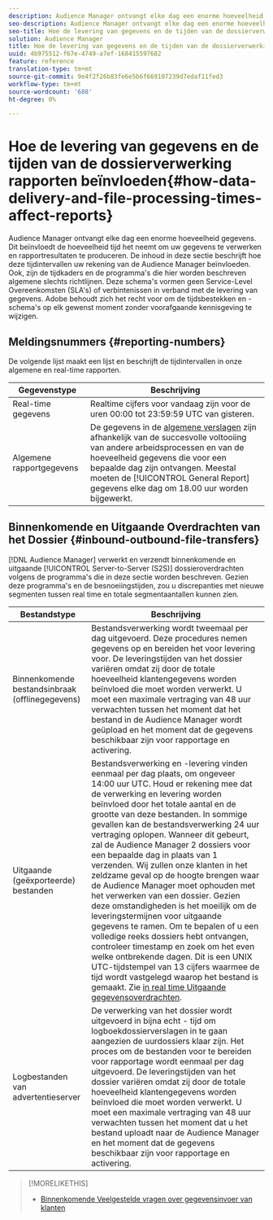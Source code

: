 ```yaml
---
description: Audience Manager ontvangt elke dag een enorme hoeveelheid gegevens. Dit beïnvloedt de hoeveelheid tijd het neemt om uw gegevens te verwerken en rapportresultaten te produceren. De inhoud in deze sectie beschrijft hoe deze tijdintervallen uw rekening van de Audience Manager beïnvloeden. Ook, zijn de tijdkaders en de programma's die hier worden beschreven algemene slechts richtlijnen. Deze schema's vormen geen Service-Level Overeenkomsten (SLA's) of verbintenissen in verband met de levering van gegevens. Adobe behoudt zich het recht voor om de tijdsbestekken en -schema's op elk gewenst moment zonder voorafgaande kennisgeving te wijzigen.
seo-description: Audience Manager ontvangt elke dag een enorme hoeveelheid gegevens. Dit beïnvloedt de hoeveelheid tijd het neemt om uw gegevens te verwerken en rapportresultaten te produceren. De inhoud in deze sectie beschrijft hoe deze tijdintervallen uw rekening van de Audience Manager beïnvloeden. Ook, zijn de tijdkaders en de programma's die hier worden beschreven algemene slechts richtlijnen. Deze schema's vormen geen Service-Level Overeenkomsten (SLA's) of verbintenissen in verband met de levering van gegevens. Adobe behoudt zich het recht voor om de tijdsbestekken en -schema's op elk gewenst moment zonder voorafgaande kennisgeving te wijzigen.
seo-title: Hoe de levering van gegevens en de tijden van de dossierverwerking rapporten beïnvloeden
solution: Audience Manager
title: Hoe de levering van gegevens en de tijden van de dossierverwerking rapporten beïnvloeden
uuid: 4b975512-f67e-4749-a7ef-168415597682
feature: reference
translation-type: tm+mt
source-git-commit: 9e4f2f26b83fe6e5b6f669107239d7edaf11fed3
workflow-type: tm+mt
source-wordcount: '688'
ht-degree: 0%

---
```



# Hoe de levering van gegevens en de tijden van de dossierverwerking rapporten beïnvloeden{#how-data-delivery-and-file-processing-times-affect-reports}

Audience Manager ontvangt elke dag een enorme hoeveelheid gegevens. Dit beïnvloedt de hoeveelheid tijd het neemt om uw gegevens te verwerken en rapportresultaten te produceren. De inhoud in deze sectie beschrijft hoe deze tijdintervallen uw rekening van de Audience Manager beïnvloeden. Ook, zijn de tijdkaders en de programma&#39;s die hier worden beschreven algemene slechts richtlijnen. Deze schema&#39;s vormen geen Service-Level Overeenkomsten (SLA&#39;s) of verbintenissen in verband met de levering van gegevens. Adobe behoudt zich het recht voor om de tijdsbestekken en -schema&#39;s op elk gewenst moment zonder voorafgaande kennisgeving te wijzigen.

## Meldingsnummers {#reporting-numbers}

<!-- 

c_reporting_file_transfer_timeframe.xml

 -->

De volgende lijst maakt een lijst en beschrijft de tijdintervallen in onze algemene en real-time rapporten.


| Gegevenstype | Beschrijving |
|---|---|
| Real-time gegevens | Realtime cijfers voor vandaag zijn voor de uren 00:00 tot 23:59:59 UTC van gisteren. |
| Algemene rapportgegevens | De gegevens in de [algemene verslagen](../reporting/general-reports.md#general-reports-overview) zijn afhankelijk van de succesvolle voltooiing van andere arbeidsprocessen en van de hoeveelheid gegevens die voor een bepaalde dag zijn ontvangen. Meestal moeten de [!UICONTROL General Report] gegevens elke dag om 18.00 uur worden bijgewerkt. |

## Binnenkomende en Uitgaande Overdrachten van het Dossier {#inbound-outbound-file-transfers}

[!DNL Audience Manager] verwerkt en verzendt binnenkomende en uitgaande [!UICONTROL Server-to-Server (S2S)] dossieroverdrachten volgens de programma&#39;s die in deze sectie worden beschreven. Gezien deze programma&#39;s en de besnoeiingstijden, zou u discrepanties met nieuwe segmenten tussen real time en totale segmentaantallen kunnen zien.

| Bestandstype | Beschrijving |
|---|---|
| Binnenkomende bestandsinbraak (offlinegegevens) | Bestandsverwerking wordt tweemaal per dag uitgevoerd. Deze procedures nemen gegevens op en bereiden het voor levering voor. De leveringstijden van het dossier variëren omdat zij door de totale hoeveelheid klantengegevens worden beïnvloed die moet worden verwerkt. U moet een maximale vertraging van 48 uur verwachten tussen het moment dat het bestand in de Audience Manager wordt geüpload en het moment dat de gegevens beschikbaar zijn voor rapportage en activering. |
| Uitgaande (geëxporteerde) bestanden | Bestandsverwerking en -levering vinden eenmaal per dag plaats, om ongeveer 14:00 uur UTC. Houd er rekening mee dat de verwerking en levering worden beïnvloed door het totale aantal en de grootte van deze bestanden. In sommige gevallen kan de bestandsverwerking 24 uur vertraging oplopen. Wanneer dit gebeurt, zal de Audience Manager 2 dossiers voor een bepaalde dag in plaats van 1 verzenden. Wij zullen onze klanten in het zeldzame geval op de hoogte brengen waar de Audience Manager moet ophouden met het verwerken van een dossier. Gezien deze omstandigheden is het moeilijk om de leveringstermijnen voor uitgaande gegevens te ramen. Om te bepalen of u een volledige reeks dossiers hebt ontvangen, controleer timestamp en zoek om het even welke ontbrekende dagen. Dit is een UNIX UTC-tijdstempel van 13 cijfers waarmee de tijd wordt vastgelegd waarop het bestand is gemaakt. Zie [in real time Uitgaande gegevensoverdrachten](../integration/receiving-audience-data/real-time-outbound-transfers/real-time-outbound-transfers.md). |
| Logbestanden van advertentieserver | De verwerking van het dossier wordt uitgevoerd in bijna echt - tijd om logboekdossierverslagen in te gaan aangezien de uurdossiers klaar zijn. Het proces om de bestanden voor te bereiden voor rapportage wordt eenmaal per dag uitgevoerd. De leveringstijden van het dossier variëren omdat zij door de totale hoeveelheid klantengegevens worden beïnvloed die moet worden verwerkt. U moet een maximale vertraging van 48 uur verwachten tussen het moment dat u het bestand uploadt naar de Audience Manager en het moment dat de gegevens beschikbaar zijn voor rapportage en activering. |

>[!MORELIKETHIS]
>
>* [Binnenkomende Veelgestelde vragen over gegevensinvoer van klanten](../faq/faq-inbound-data-ingestion.md)

